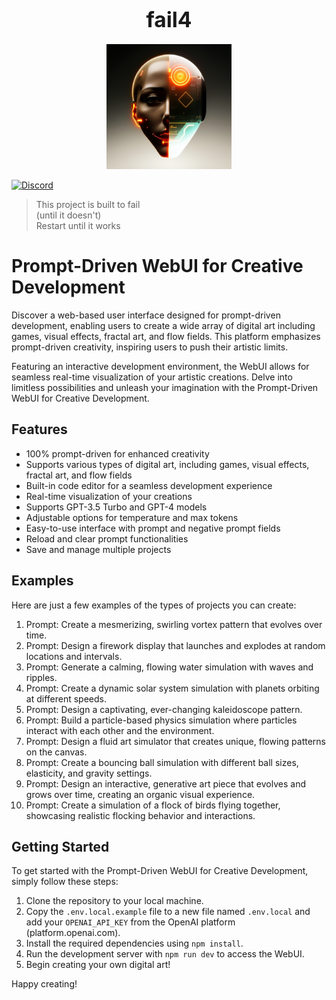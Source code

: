 <h1 align="center"><big>fail4</big></h1>

<p align="center"><img src="assets/logo.png" alt="logo" width="200"/></p>

[![Discord](https://img.shields.io/discord/1091306623819059300?color=7289da&label=Discord&logo=discord&logoColor=fff&style=for-the-badge)](https://discord.com/invite/m3TBB9XEkb)

> This project is built to fail  
> (until it doesn't)  
> Restart until it works

# Prompt-Driven WebUI for Creative Development

Discover a web-based user interface designed for prompt-driven development, enabling users to create
a wide array of digital art including games, visual effects, fractal art, and flow fields. This
platform emphasizes prompt-driven creativity, inspiring users to push their artistic limits.

Featuring an interactive development environment, the WebUI allows for seamless real-time
visualization of your artistic creations. Delve into limitless possibilities and unleash your
imagination with the Prompt-Driven WebUI for Creative Development.

## Features

- 100% prompt-driven for enhanced creativity
- Supports various types of digital art, including games, visual effects, fractal art, and flow
  fields
- Built-in code editor for a seamless development experience
- Real-time visualization of your creations
- Supports GPT-3.5 Turbo and GPT-4 models
- Adjustable options for temperature and max tokens
- Easy-to-use interface with prompt and negative prompt fields
- Reload and clear prompt functionalities
- Save and manage multiple projects

## Examples

Here are just a few examples of the types of projects you can create:

1. Prompt: Create a mesmerizing, swirling vortex pattern that evolves over time.
2. Prompt: Design a firework display that launches and explodes at random locations and intervals.
3. Prompt: Generate a calming, flowing water simulation with waves and ripples.
4. Prompt: Create a dynamic solar system simulation with planets orbiting at different speeds.
5. Prompt: Design a captivating, ever-changing kaleidoscope pattern.
6. Prompt: Build a particle-based physics simulation where particles interact with each other and
   the environment.
7. Prompt: Design a fluid art simulator that creates unique, flowing patterns on the canvas.
8. Prompt: Create a bouncing ball simulation with different ball sizes, elasticity, and gravity
   settings.
9. Prompt: Design an interactive, generative art piece that evolves and grows over time, creating an
   organic visual experience.
10. Prompt: Create a simulation of a flock of birds flying together, showcasing realistic flocking
    behavior and interactions.

## Getting Started

To get started with the Prompt-Driven WebUI for Creative Development, simply follow these steps:

1. Clone the repository to your local machine.
2. Copy the `.env.local.example` file to a new file named `.env.local` and add your `OPENAI_API_KEY`
   from the OpenAI platform (platform.openai.com).
3. Install the required dependencies using `npm install`.
4. Run the development server with `npm run dev` to access the WebUI.
5. Begin creating your own digital art!

Happy creating!
